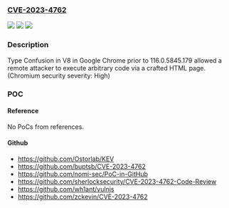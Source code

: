 ### [CVE-2023-4762](https://cve.mitre.org/cgi-bin/cvename.cgi?name=CVE-2023-4762)
![](https://img.shields.io/static/v1?label=Product&message=Chrome&color=blue)
![](https://img.shields.io/static/v1?label=Version&message=116.0.5845.179%3C%20116.0.5845.179%20&color=brighgreen)
![](https://img.shields.io/static/v1?label=Vulnerability&message=Type%20Confusion&color=brighgreen)

### Description

Type Confusion in V8 in Google Chrome prior to 116.0.5845.179 allowed a remote attacker to execute arbitrary code via a crafted HTML page. (Chromium security severity: High)

### POC

#### Reference
No PoCs from references.

#### Github
- https://github.com/Ostorlab/KEV
- https://github.com/buptsb/CVE-2023-4762
- https://github.com/nomi-sec/PoC-in-GitHub
- https://github.com/sherlocksecurity/CVE-2023-4762-Code-Review
- https://github.com/wh1ant/vulnjs
- https://github.com/zckevin/CVE-2023-4762

